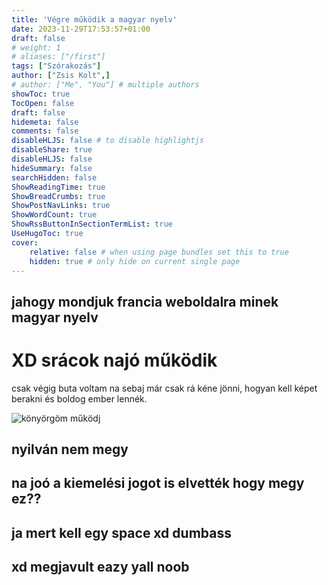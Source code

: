 ```yaml
---
title: 'Végre működik a magyar nyelv'
date: 2023-11-29T17:53:57+01:00
draft: false
# weight: 1
# aliases: ["/first"]
tags: ["Szórakozás"]
author: ["Zsis Kolt",]
# author: ["Me", "You"] # multiple authors
showToc: true
TocOpen: false
draft: false
hidemeta: false
comments: false
disableHLJS: false # to disable highlightjs
disableShare: true
disableHLJS: false
hideSummary: false
searchHidden: false
ShowReadingTime: true
ShowBreadCrumbs: true
ShowPostNavLinks: true
ShowWordCount: true
ShowRssButtonInSectionTermList: true
UseHugoToc: true
cover:
    relative: false # when using page bundles set this to true
    hidden: true # only hide on current single page
---
```

## jahogy mondjuk francia weboldalra minek magyar nyelv
# XD srácok najó működik 
csak végig buta voltam na sebaj 
már csak rá kéne jönni, hogyan kell képet berakni és boldog ember lennék.

![könyörgöm működj](/imgs/en.png "Ez én amikor műdöknek a képek")

## nyilván nem megy

## na joó a kiemelési jogot is elvették hogy megy ez??
## ja mert kell egy space xd dumbass
## xd megjavult eazy yall noob